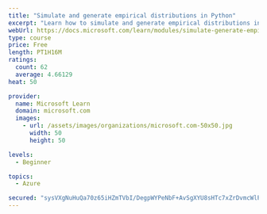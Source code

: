 ```yaml
---
title: "Simulate and generate empirical distributions in Python"
excerpt: "Learn how to simulate and generate empirical distributions in Python"
webUrl: https://docs.microsoft.com/learn/modules/simulate-generate-empirical-distributions-python/
type: course
price: Free
length: PT1H16M
ratings:
  count: 62
  average: 4.66129
heat: 50

provider:
  name: Microsoft Learn
  domain: microsoft.com
  images:
    - url: /assets/images/organizations/microsoft.com-50x50.jpg
      width: 50
      height: 50

levels:
  - Beginner

topics:
  - Azure

secured: "sysVXgNuHuQa70z65iHZmTVbI/DegpWYPeNbF+AvSgXYU8sHTc7xZrDvmcWlPto+1H+vlvtyBp9Udy0FxHCJizAb/cyRO6fG60DjyZ319/BGaG3PTTAnPZABmsMryxWnJ2K78ooXOYssXJfzAfRP8Q6JfFb+v0/aJx/dOBa8nkKUKb8xDGhMB72WSUQ94dsrRCY7bWr0ns+STqqkWB/XGmxr3nQds28ts0nvb7JroiK0VB6CC1XCc724yxKnWa/0kwezJlRXvLfaTkDCzFweIdGR5+aGCy+fg0BAXn4+EGNT40l0dIS0FBZDpjZ0sLMTdMdfA5hC24K2JfziwU811a7oejQabY5orTWm3r9o93XQUtxw5DQXU2mSC7zo30VfDFDP3PTe6ueLJA58Yf/knfhnheR7Hre7jD2otXXEBFs=;s4rJC0gz1fsTfmFkX+WAVA=="
---
```


